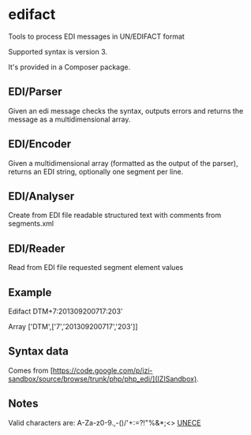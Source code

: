 edifact
=======

Tools to process EDI messages in UN/EDIFACT format

Supported syntax is version 3.

It's provided in a Composer package.

EDI/Parser
------------------
Given an edi message checks the syntax, outputs errors and returns the message as a multidimensional array.

EDI/Encoder
------------------
Given a multidimensional array (formatted as the output of the parser), returns an EDI string, optionally one segment per line.

EDI/Analyser
------------------
Create from EDI file readable structured text with comments from segments.xml

EDI/Reader
------------------
Read from EDI file requested segment element values


Example
-------

Edifact DTM+7:201309200717:203'

Array ['DTM',['7','201309200717','203']]

Syntax data
----------
Comes from [https://code.google.com/p/izi-sandbox/source/browse/trunk/php/php_edi/](IZISandbox).


Notes
------
Valid characters are: A-Za-z0-9.,-()/'+:=?!"%&*;<> [UNECE](http://www.unece.org/trade/untdid/texts/d422_d.htm#p5.1)
